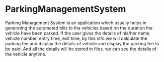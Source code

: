 # ParkingManagementSystem
Parking Management System is an application which usually helps in generating the automated bills to the vehicles based on the duration the vehicle have been parked. 
If the user gives the details of his/her name, vehicle number, entry time, exit time, by this info we will calculate the parking fee and display the details of vehicle and display the parking fee to be paid. 
And all the details will be stored in files. we can see the details of the vehicle anytime.
